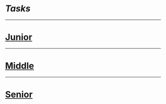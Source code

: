 # ***Tasks***
---
# [Junior](https://pastebin.com/pgxWQU9v)
---
# [Middle](https://pastebin.com/5BfDSYib)
---
# [Senior](https://pastebin.com/wiHTLD6F)
